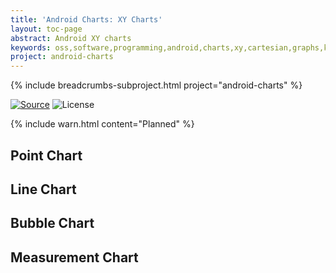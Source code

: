 ```yaml
---
title: 'Android Charts: XY Charts'
layout: toc-page
abstract: Android XY charts
keywords: oss,software,programming,android,charts,xy,cartesian,graphs,kotlin
project: android-charts
---
```


{% include breadcrumbs-subproject.html project="android-charts" %}

[![Source](https://img.shields.io/badge/source-GitHub-blue.svg)](https://github.com/sczerwinski/android-charts)
![License](https://img.shields.io/github/license/sczerwinski/android-charts.svg)

{% include warn.html content="Planned" %}

## Point Chart

## Line Chart

## Bubble Chart

## Measurement Chart
